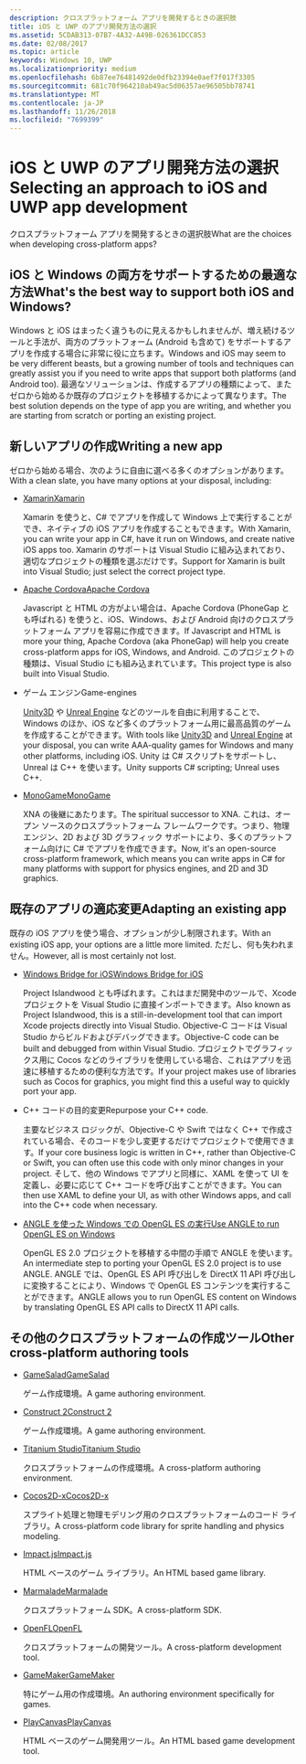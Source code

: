 ```yaml
---
description: クロスプラットフォーム アプリを開発するときの選択肢
title: iOS と UWP のアプリ開発方法の選択
ms.assetid: 5CDAB313-07B7-4A32-A49B-026361DCC853
ms.date: 02/08/2017
ms.topic: article
keywords: Windows 10, UWP
ms.localizationpriority: medium
ms.openlocfilehash: 6b87ee76481492de0dfb23394e0aef7f017f3305
ms.sourcegitcommit: 681c70f964210ab49ac5d06357ae96505bb78741
ms.translationtype: MT
ms.contentlocale: ja-JP
ms.lasthandoff: 11/26/2018
ms.locfileid: "7699399"
---
```

# <a name="selecting-an-approach-to-ios-and-uwp-app-development"></a><span data-ttu-id="5f8d4-104">iOS と UWP のアプリ開発方法の選択</span><span class="sxs-lookup"><span data-stu-id="5f8d4-104">Selecting an approach to iOS and UWP app development</span></span>


<span data-ttu-id="5f8d4-105">クロスプラットフォーム アプリを開発するときの選択肢</span><span class="sxs-lookup"><span data-stu-id="5f8d4-105">What are the choices when developing cross-platform apps?</span></span>

## <a name="whats-the-best-way-to-support-both-ios-and-windows"></a><span data-ttu-id="5f8d4-106">iOS と Windows の両方をサポートするための最適な方法</span><span class="sxs-lookup"><span data-stu-id="5f8d4-106">What's the best way to support both iOS and Windows?</span></span>

<span data-ttu-id="5f8d4-107">Windows と iOS はまったく違うものに見えるかもしれませんが、増え続けるツールと手法が、両方のプラットフォーム (Android も含めて) をサポートするアプリを作成する場合に非常に役に立ちます。</span><span class="sxs-lookup"><span data-stu-id="5f8d4-107">Windows and iOS may seem to be very different beasts, but a growing number of tools and techniques can greatly assist you if you need to write apps that support both platforms (and Android too).</span></span> <span data-ttu-id="5f8d4-108">最適なソリューションは、作成するアプリの種類によって、またゼロから始めるか既存のプロジェクトを移植するかによって異なります。</span><span class="sxs-lookup"><span data-stu-id="5f8d4-108">The best solution depends on the type of app you are writing, and whether you are starting from scratch or porting an existing project.</span></span>

## <a name="writing-a-new-app"></a><span data-ttu-id="5f8d4-109">新しいアプリの作成</span><span class="sxs-lookup"><span data-stu-id="5f8d4-109">Writing a new app</span></span>

<span data-ttu-id="5f8d4-110">ゼロから始める場合、次のように自由に選べる多くのオプションがあります。</span><span class="sxs-lookup"><span data-stu-id="5f8d4-110">With a clean slate, you have many options at your disposal, including:</span></span>

-   [<span data-ttu-id="5f8d4-111">Xamarin</span><span class="sxs-lookup"><span data-stu-id="5f8d4-111">Xamarin</span></span>](http://go.microsoft.com/fwlink/p/?LinkID=320484)

    <span data-ttu-id="5f8d4-112">Xamarin を使うと、C# でアプリを作成して Windows 上で実行することができ、ネイティブの iOS アプリを作成することもできます。</span><span class="sxs-lookup"><span data-stu-id="5f8d4-112">With Xamarin, you can write your app in C#, have it run on Windows, and create native iOS apps too.</span></span> <span data-ttu-id="5f8d4-113">Xamarin のサポートは Visual Studio に組み込まれており、適切なプロジェクトの種類を選ぶだけです。</span><span class="sxs-lookup"><span data-stu-id="5f8d4-113">Support for Xamarin is built into Visual Studio; just select the correct project type.</span></span>

-   [<span data-ttu-id="5f8d4-114">Apache Cordova</span><span class="sxs-lookup"><span data-stu-id="5f8d4-114">Apache Cordova</span></span>](http://go.microsoft.com/fwlink/p/?LinkID=400439)

    <span data-ttu-id="5f8d4-115">Javascript と HTML の方がよい場合は、Apache Cordova (PhoneGap とも呼ばれる) を使うと、iOS、Windows、および Android 向けのクロスプラットフォーム アプリを容易に作成できます。</span><span class="sxs-lookup"><span data-stu-id="5f8d4-115">If Javascript and HTML is more your thing, Apache Cordova (aka PhoneGap) will help you create cross-platform apps for iOS, Windows, and Android.</span></span> <span data-ttu-id="5f8d4-116">このプロジェクトの種類は、Visual Studio にも組み込まれています。</span><span class="sxs-lookup"><span data-stu-id="5f8d4-116">This project type is also built into Visual Studio.</span></span>

-   <span data-ttu-id="5f8d4-117">ゲーム エンジン</span><span class="sxs-lookup"><span data-stu-id="5f8d4-117">Game-engines</span></span>

    <span data-ttu-id="5f8d4-118">[Unity3D](http://go.microsoft.com/fwlink/p/?LinkID=320479) や [Unreal Engine](http://go.microsoft.com/fwlink/p/?LinkID=394062) などのツールを自由に利用することで、Windows のほか、iOS など多くのプラットフォーム用に最高品質のゲームを作成することができます。</span><span class="sxs-lookup"><span data-stu-id="5f8d4-118">With tools like [Unity3D](http://go.microsoft.com/fwlink/p/?LinkID=320479) and [Unreal Engine](http://go.microsoft.com/fwlink/p/?LinkID=394062) at your disposal, you can write AAA-quality games for Windows and many other platforms, including iOS.</span></span> <span data-ttu-id="5f8d4-119">Unity は C# スクリプトをサポートし、Unreal は C++ を使います。</span><span class="sxs-lookup"><span data-stu-id="5f8d4-119">Unity supports C# scripting; Unreal uses C++.</span></span>

-   [<span data-ttu-id="5f8d4-120">MonoGame</span><span class="sxs-lookup"><span data-stu-id="5f8d4-120">MonoGame</span></span>](http://go.microsoft.com/fwlink/p/?LinkID=320483)

    <span data-ttu-id="5f8d4-121">XNA の後継にあたります。</span><span class="sxs-lookup"><span data-stu-id="5f8d4-121">The spiritual successor to XNA.</span></span> <span data-ttu-id="5f8d4-122">これは、オープン ソースのクロスプラットフォーム フレームワークです。つまり、物理エンジン、2D および 3D グラフィック サポートにより、多くのプラットフォーム向けに C# でアプリを作成できます。</span><span class="sxs-lookup"><span data-stu-id="5f8d4-122">Now, it's an open-source cross-platform framework, which means you can write apps in C# for many platforms with support for physics engines, and 2D and 3D graphics.</span></span>

## <a name="adapting-an-existing-app"></a><span data-ttu-id="5f8d4-123">既存のアプリの適応変更</span><span class="sxs-lookup"><span data-stu-id="5f8d4-123">Adapting an existing app</span></span>

<span data-ttu-id="5f8d4-124">既存の iOS アプリを使う場合、オプションが少し制限されます。</span><span class="sxs-lookup"><span data-stu-id="5f8d4-124">With an existing iOS app, your options are a little more limited.</span></span> <span data-ttu-id="5f8d4-125">ただし、何も失われません。</span><span class="sxs-lookup"><span data-stu-id="5f8d4-125">However, all is most certainly not lost.</span></span>

-   [<span data-ttu-id="5f8d4-126">Windows Bridge for iOS</span><span class="sxs-lookup"><span data-stu-id="5f8d4-126">Windows Bridge for iOS</span></span>](https://go.microsoft.com/fwlink/p/?LinkId=619014)

    <span data-ttu-id="5f8d4-127">Project Islandwood とも呼ばれます。これはまだ開発中のツールで、Xcode プロジェクトを Visual Studio に直接インポートできます。</span><span class="sxs-lookup"><span data-stu-id="5f8d4-127">Also known as Project Islandwood, this is a still-in-development tool that can import Xcode projects directly into Visual Studio.</span></span> <span data-ttu-id="5f8d4-128">Objective-C コードは Visual Studio からビルドおよびデバッグできます。</span><span class="sxs-lookup"><span data-stu-id="5f8d4-128">Objective-C code can be built and debugged from within Visual Studio.</span></span> <span data-ttu-id="5f8d4-129">プロジェクトでグラフィックス用に Cocos などのライブラリを使用している場合、これはアプリを迅速に移植するための便利な方法です。</span><span class="sxs-lookup"><span data-stu-id="5f8d4-129">If your project makes use of libraries such as Cocos for graphics, you might find this a useful way to quickly port your app.</span></span>

-   <span data-ttu-id="5f8d4-130">C++ コードの目的変更</span><span class="sxs-lookup"><span data-stu-id="5f8d4-130">Repurpose your C++ code.</span></span>

    <span data-ttu-id="5f8d4-131">主要なビジネス ロジックが、Objective-C や Swift ではなく C++ で作成されている場合、そのコードを少し変更するだけでプロジェクトで使用できます。</span><span class="sxs-lookup"><span data-stu-id="5f8d4-131">If your core business logic is written in C++, rather than Objective-C or Swift, you can often use this code with only minor changes in your project.</span></span> <span data-ttu-id="5f8d4-132">そして、他の Windows でアプリと同様に、XAML を使って UI を定義し、必要に応じて C++ コードを呼び出すことができます。</span><span class="sxs-lookup"><span data-stu-id="5f8d4-132">You can then use XAML to define your UI, as with other Windows apps, and call into the C++ code when necessary.</span></span>

-   [<span data-ttu-id="5f8d4-133">ANGLE を使った Windows での OpenGL ES の実行</span><span class="sxs-lookup"><span data-stu-id="5f8d4-133">Use ANGLE to run OpenGL ES on Windows</span></span>](http://go.microsoft.com/fwlink/p/?linkid=618387)

    <span data-ttu-id="5f8d4-134">OpenGL ES 2.0 プロジェクトを移植する中間の手順で ANGLE を使います。</span><span class="sxs-lookup"><span data-stu-id="5f8d4-134">An intermediate step to porting your OpenGL ES 2.0 project is to use ANGLE.</span></span> <span data-ttu-id="5f8d4-135">ANGLE では、OpenGL ES API 呼び出しを DirectX 11 API 呼び出しに変換することにより、Windows で OpenGL ES コンテンツを実行することができます。</span><span class="sxs-lookup"><span data-stu-id="5f8d4-135">ANGLE allows you to run OpenGL ES content on Windows by translating OpenGL ES API calls to DirectX 11 API calls.</span></span>

## <a name="other-cross-platform-authoring-tools"></a><span data-ttu-id="5f8d4-136">その他のクロスプラットフォームの作成ツール</span><span class="sxs-lookup"><span data-stu-id="5f8d4-136">Other cross-platform authoring tools</span></span>

-   [<span data-ttu-id="5f8d4-137">GameSalad</span><span class="sxs-lookup"><span data-stu-id="5f8d4-137">GameSalad</span></span>](http://go.microsoft.com/fwlink/p/?LinkID=320480)

    <span data-ttu-id="5f8d4-138">ゲーム作成環境。</span><span class="sxs-lookup"><span data-stu-id="5f8d4-138">A game authoring environment.</span></span>

-   [<span data-ttu-id="5f8d4-139">Construct 2</span><span class="sxs-lookup"><span data-stu-id="5f8d4-139">Construct 2</span></span>]( http://go.microsoft.com/fwlink/p/?LinkID=320481)

    <span data-ttu-id="5f8d4-140">ゲーム作成環境。</span><span class="sxs-lookup"><span data-stu-id="5f8d4-140">A game authoring environment.</span></span>

-   [<span data-ttu-id="5f8d4-141">Titanium Studio</span><span class="sxs-lookup"><span data-stu-id="5f8d4-141">Titanium Studio</span></span>](http://go.microsoft.com/fwlink/p/?LinkID=320482)

    <span data-ttu-id="5f8d4-142">クロスプラットフォームの作成環境。</span><span class="sxs-lookup"><span data-stu-id="5f8d4-142">A cross-platform authoring environment.</span></span>

-   [<span data-ttu-id="5f8d4-143">Cocos2D-x</span><span class="sxs-lookup"><span data-stu-id="5f8d4-143">Cocos2D-x</span></span>](http://go.microsoft.com/fwlink/p/?LinkID=320485)

    <span data-ttu-id="5f8d4-144">スプライト処理と物理モデリング用のクロスプラットフォームのコード ライブラリ。</span><span class="sxs-lookup"><span data-stu-id="5f8d4-144">A cross-platform code library for sprite handling and physics modeling.</span></span>

-   [<span data-ttu-id="5f8d4-145">Impact.js</span><span class="sxs-lookup"><span data-stu-id="5f8d4-145">Impact.js</span></span>](http://go.microsoft.com/fwlink/p/?LinkID=320486)

    <span data-ttu-id="5f8d4-146">HTML ベースのゲーム ライブラリ。</span><span class="sxs-lookup"><span data-stu-id="5f8d4-146">An HTML based game library.</span></span>

-   [<span data-ttu-id="5f8d4-147">Marmalade</span><span class="sxs-lookup"><span data-stu-id="5f8d4-147">Marmalade</span></span>](http://go.microsoft.com/fwlink/p/?LinkID=320487)

    <span data-ttu-id="5f8d4-148">クロスプラットフォーム SDK。</span><span class="sxs-lookup"><span data-stu-id="5f8d4-148">A cross-platform SDK.</span></span>

-   [<span data-ttu-id="5f8d4-149">OpenFL</span><span class="sxs-lookup"><span data-stu-id="5f8d4-149">OpenFL</span></span>](http://go.microsoft.com/fwlink/p/?LinkID=320488)

    <span data-ttu-id="5f8d4-150">クロスプラットフォームの開発ツール。</span><span class="sxs-lookup"><span data-stu-id="5f8d4-150">A cross-platform development tool.</span></span>

-   [<span data-ttu-id="5f8d4-151">GameMaker</span><span class="sxs-lookup"><span data-stu-id="5f8d4-151">GameMaker</span></span>](http://go.microsoft.com/fwlink/p/?LinkID=320490)

    <span data-ttu-id="5f8d4-152">特にゲーム用の作成環境。</span><span class="sxs-lookup"><span data-stu-id="5f8d4-152">An authoring environment specifically for games.</span></span>

-   [<span data-ttu-id="5f8d4-153">PlayCanvas</span><span class="sxs-lookup"><span data-stu-id="5f8d4-153">PlayCanvas</span></span>](http://go.microsoft.com/fwlink/p/?LinkID=394061)

    <span data-ttu-id="5f8d4-154">HTML ベースのゲーム開発用ツール。</span><span class="sxs-lookup"><span data-stu-id="5f8d4-154">An HTML based game development tool.</span></span>

